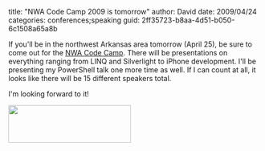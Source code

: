 
title: "NWA Code Camp 2009 is tomorrow"
author: David
date: 2009/04/24
categories: conferences;speaking
guid: 2ff35723-b8aa-4d51-b050-6c1508a65a8b

If you'll be in the northwest Arkansas area tomorrow (April 25), be sure to come out for the [NWA Code Camp](http://codecamp.nwadnug.org/). There will be presentations on everything ranging from LINQ and Silverlight to iPhone development. I'll be presenting my PowerShell talk one more time as well. If I can count at all, it looks like there will be 15 different speakers total. 

I'm looking forward to it! 

[<img src="https://s3.amazonaws.com/mohundro/blog/WindowsLiveWriter/NWACodeCamp2009istomorrow_691F/image_9.png" width="244" height="75">](http://codecamp.nwadnug.org/)

